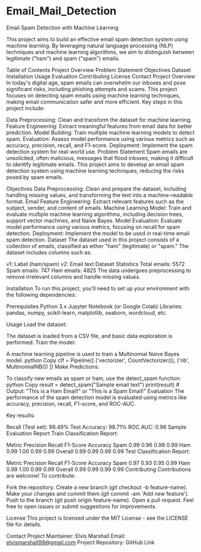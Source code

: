 # Email_Mail_Detection
Email Spam Detection with Machine Learning

This project aims to build an effective email spam detection system using machine learning. By leveraging natural language processing (NLP) techniques and machine learning algorithms, we aim to distinguish between legitimate ("ham") and spam ("spam") emails.

Table of Contents
Project Overview
Problem Statement
Objectives
Dataset
Installation
Usage
Evaluation
Contributing
License
Contact
Project Overview
In today's digital age, spam emails can overwhelm our inboxes and pose significant risks, including phishing attempts and scams. This project focuses on detecting spam emails using machine learning techniques, making email communication safer and more efficient. Key steps in this project include:

Data Preprocessing: Clean and transform the dataset for machine learning.
Feature Engineering: Extract meaningful features from email data for better prediction.
Model Building: Train multiple machine learning models to detect spam.
Evaluation: Assess model performance using various metrics such as accuracy, precision, recall, and F1-score.
Deployment: Implement the spam detection system for real-world use.
Problem Statement
Spam emails are unsolicited, often malicious, messages that flood inboxes, making it difficult to identify legitimate emails. This project aims to develop an email spam detection system using machine learning techniques, reducing the risks posed by spam emails.

Objectives
Data Preprocessing: Clean and prepare the dataset, including handling missing values, and transforming the text into a machine-readable format.
Email Feature Engineering: Extract relevant features such as the subject, sender, and content of emails.
Machine Learning Model: Train and evaluate multiple machine learning algorithms, including decision trees, support vector machines, and Naive Bayes.
Model Evaluation: Evaluate model performance using various metrics, focusing on recall for spam detection.
Deployment: Implement the model to be used in real-time email spam detection.
Dataset
The dataset used in this project consists of a collection of emails, classified as either "ham" (legitimate) or "spam." The dataset includes columns such as:

v1: Label (ham/spam)
v2: Email text
Dataset Statistics
Total emails: 5572
Spam emails: 747
Ham emails: 4825
The data undergoes preprocessing to remove irrelevant columns and handle missing values.

Installation
To run this project, you'll need to set up your environment with the following dependencies:

Prerequisites
Python 3.x
Jupyter Notebook (or Google Colab)
Libraries: pandas, numpy, scikit-learn, matplotlib, seaborn, wordcloud, etc.

Usage
Load the dataset:

The dataset is loaded from a CSV file, and basic data exploration is performed.
Train the model:

A machine learning pipeline is used to train a Multinomial Naive Bayes model.
python
Copy
clf = Pipeline([
    ('vectorizer', CountVectorizer()),
    ('nb', MultinomialNB())
])
Make Predictions:

To classify new emails as spam or ham, use the detect_spam function:
python
Copy
result = detect_spam("Sample email text")
print(result)  # Output: "This is a Ham Email!" or "This is a Spam Email!"
Evaluation
The performance of the spam detection model is evaluated using metrics like accuracy, precision, recall, F1-score, and ROC-AUC.

Key results:

Recall (Test set): 98.49%
Test Accuracy: 98.71%
ROC AUC: 0.96
Sample Evaluation Report
Train Classification Report:

Metric	Precision	Recall	F1-Score	Accuracy
Spam	0.99	0.96	0.98	0.99
Ham	0.99	1.00	0.99	0.99
Overall	0.99	0.99	0.99	0.99
Test Classification Report:

Metric	Precision	Recall	F1-Score	Accuracy
Spam	0.97	0.93	0.95	0.99
Ham	0.99	1.00	0.99	0.99
Overall	0.99	0.99	0.99	0.99
Contributing
Contributions are welcome! To contribute:

Fork the repository.
Create a new branch (git checkout -b feature-name).
Make your changes and commit them (git commit -am 'Add new feature').
Push to the branch (git push origin feature-name).
Open a pull request.
Feel free to open issues or submit suggestions for improvements.

License
This project is licensed under the MIT License - see the LICENSE file for details.

Contact
Project Maintainer: Elvis Marshall
Email: elvismarshall99@gmail.com
Project Repository: GitHub Link
